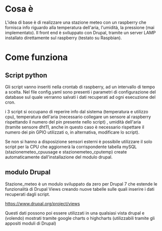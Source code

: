 # Cosa è #

L'idea di base è di realizzare una stazione meteo con un raspberry che fornisca info riguardo alla temperatura dell'aria, l'umidità, la pressione (mai implementato). 
Il front end è sviluppato con Drupal, tramite un server LAMP installato direttamente sul raspberry (testato su Raspbian).

# Come funziona #

## Script python ##
Gli script vanno inseriti nella crontab di raspberry, ad un intervallo di tempo a scelta.
Nel file config.yaml sono presenti i parametri di configurazione del database sul quale verranno salvati i dati recuperati ad ogni esecuzione del cron.

i 3 script si occupano di reperire info dal sistema (temperatura e utilizzo cpu), temperatura dell'aria (necessario collegare un sensore al raspberry rispettando il numero del pin presente nello script)
, umidità dell'aria (tramite sensore dht11, anche in questo caso è necessario rispettare il numero dei pin GPIO utilizzati o, in alternativa, modificare lo script).

Se non si hanno a disposizione sensori esterni è possibile utilizzare il solo script per la CPU che aggiornerà la corrispondente tabella mySQL (stazionemeteo_cpuusage e stazionemeteo_cputemp) create automaticamente dall'installazione del modulo drupal.


## modulo Drupal ##
Stazione_meteo è un modulo sviluppato da zero per Drupal 7 che estende le funzionalità di Drupal Views creando nuove tabelle sulle quali inserire i dati recuperati dagli script.

https://www.drupal.org/project/views

Questi dati possono poi essere utilizzati in una qualsiasi vista drupal e (volendo) mostrati tramite google charts o highcharts (utilizzabili tramite gli appositi moduli di Drupal)

